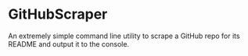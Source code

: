 # GitHubScraper

An extremely simple command line utility to scrape a GitHub repo for its README and output it to the console.
